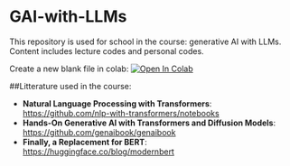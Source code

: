 # GAI-with-LLMs

This repository is used for school in the course: generative AI with LLMs. Content includes lecture codes and personal codes.

Create a new blank file in colab: [![Open In Colab](https://colab.research.google.com/assets/colab-badge.svg)](https://colab.research.google.com/notebooks/empty.ipynb)

##Litterature used in the course:
* **Natural Language Processing with Transformers**: https://github.com/nlp-with-transformers/notebooks
* **Hands-On Generative AI with Transformers and Diffusion Models**: https://github.com/genaibook/genaibook
* **Finally, a Replacement for BERT**: https://huggingface.co/blog/modernbert
